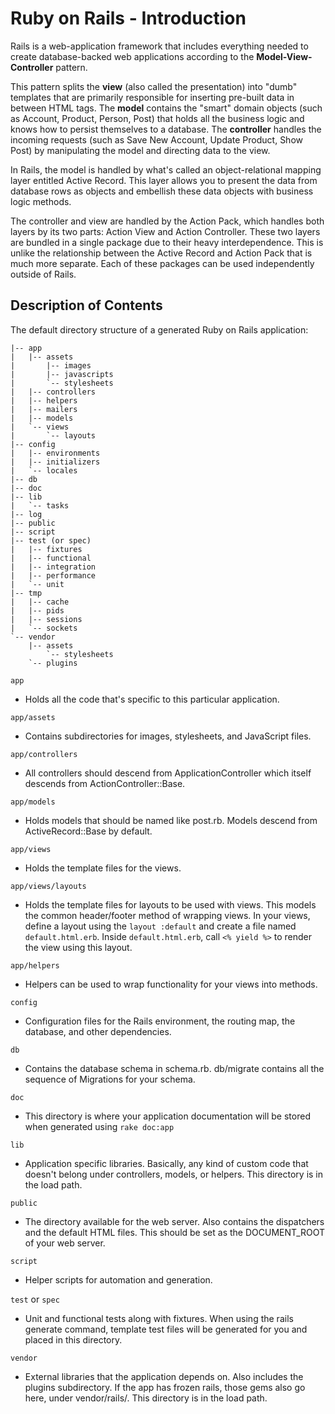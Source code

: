# Ruby on Rails - Introduction
Rails is a web-application framework that includes everything needed to create database-backed web applications according to the **Model-View-Controller** pattern.

This pattern splits the **view** (also called the presentation) into "dumb" templates that are primarily responsible for inserting pre-built data in between HTML tags. The **model** contains the "smart" domain objects (such as Account, Product, Person, Post) that holds all the business logic and knows how to persist themselves to a database. The **controller** handles the incoming requests (such as Save New Account, Update Product, Show Post) by manipulating the model and directing data to the view.

In Rails, the model is handled by what's called an object-relational mapping layer entitled Active Record. This layer allows you to present the data from database rows as objects and embellish these data objects with business logic methods. 

The controller and view are handled by the Action Pack, which handles both layers by its two parts: Action View and Action Controller. These two layers are bundled in a single package due to their heavy interdependence. This is unlike the relationship between the Active Record and Action Pack that is much
more separate. Each of these packages can be used independently outside of Rails.

## Description of Contents

The default directory structure of a generated Ruby on Rails application:

    |-- app
    |   |-- assets
    |       |-- images
    |       |-- javascripts
    |       `-- stylesheets
    |   |-- controllers
    |   |-- helpers
    |   |-- mailers
    |   |-- models
    |   `-- views
    |       `-- layouts
    |-- config
    |   |-- environments
    |   |-- initializers
    |   `-- locales
    |-- db
    |-- doc
    |-- lib
    |   `-- tasks
    |-- log
    |-- public
    |-- script
    |-- test (or spec)
    |   |-- fixtures
    |   |-- functional
    |   |-- integration
    |   |-- performance
    |   `-- unit
    |-- tmp
    |   |-- cache
    |   |-- pids
    |   |-- sessions
    |   `-- sockets
    `-- vendor
        |-- assets
            `-- stylesheets
        `-- plugins

`app`
 * Holds all the code that's specific to this particular application.

`app/assets`
*    Contains subdirectories for images, stylesheets, and JavaScript files.

`app/controllers`
 *   All controllers should descend from ApplicationController which itself descends from ActionController::Base.

`app/models`
* Holds models that should be named like post.rb. Models descend from ActiveRecord::Base by default.

`app/views`
*    Holds the template files for the views.

`app/views/layouts`
*    Holds the template files for layouts to be used with views. This models the
    common header/footer method of wrapping views. In your views, define a layout
    using the `layout :default` and create a file named `default.html.erb`.
    Inside `default.html.erb`, call `<% yield %>` to render the view using this
    layout.

`app/helpers`
*    Helpers can be used to wrap functionality for your views into methods.

`config`
*    Configuration files for the Rails environment, the routing map, the database,
    and other dependencies.

`db`
 *   Contains the database schema in schema.rb. db/migrate contains all the
    sequence of Migrations for your schema.

`doc`
*    This directory is where your application documentation will be stored when
    generated using `rake doc:app`

`lib`
*    Application specific libraries. Basically, any kind of custom code that
    doesn't belong under controllers, models, or helpers. This directory is in
    the load path.

`public`
 *   The directory available for the web server. Also contains the dispatchers and the
    default HTML files. This should be set as the DOCUMENT_ROOT of your web
    server.

`script`
 *   Helper scripts for automation and generation.

`test` or `spec`
 *   Unit and functional tests along with fixtures. When using the rails generate
    command, template test files will be generated for you and placed in this
    directory.

`vendor`
*    External libraries that the application depends on. Also includes the plugins
    subdirectory. If the app has frozen rails, those gems also go here, under
    vendor/rails/. This directory is in the load path.


